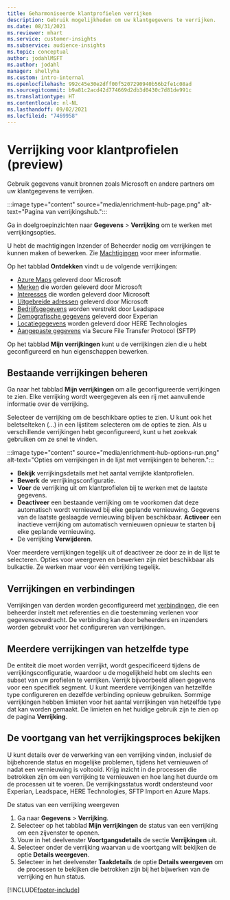 ```yaml
---
title: Geharmoniseerde klantprofielen verrijken
description: Gebruik mogelijkheden om uw klantgegevens te verrijken.
ms.date: 08/31/2021
ms.reviewer: mhart
ms.service: customer-insights
ms.subservice: audience-insights
ms.topic: conceptual
author: jodahlMSFT
ms.author: jodahl
manager: shellyha
ms.custom: intro-internal
ms.openlocfilehash: 992c45e30e2dff00f5207290940b56b2fe1c08ad
ms.sourcegitcommit: b9a81c2acd42d774669d2db3d0430c7d81de991c
ms.translationtype: HT
ms.contentlocale: nl-NL
ms.lasthandoff: 09/02/2021
ms.locfileid: "7469958"
---
```

# <a name="enrichment-for-customer-profiles-preview"></a>Verrijking voor klantprofielen (preview)

Gebruik gegevens vanuit bronnen zoals Microsoft en andere partners om uw klantgegevens te verrijken.

:::image type="content" source="media/enrichment-hub-page.png" alt-text="Pagina van verrijkingshub.":::

Ga in doelgroepinzichten naar **Gegevens** > **Verrijking** om te werken met verrijkingsopties.  

U hebt de machtigingen Inzender of Beheerder nodig om verrijkingen te kunnen maken of bewerken. Zie [Machtigingen](permissions.md) voor meer informatie.

Op het tabblad **Ontdekken** vindt u de volgende verrijkingen:

- [Azure Maps](enrichment-azure-maps.md) geleverd door Microsoft
- [Merken](enrichment-microsoft.md) die worden geleverd door Microsoft
- [Interesses](enrichment-microsoft.md) die worden geleverd door Microsoft
- [Uitgebreide adressen](enrichment-enhanced-addresses.md) geleverd door Microsoft
- [Bedrijfsgegevens](enrichment-leadspace.md) worden verstrekt door Leadspace
- [Demografische gegevens](enrichment-experian.md) geleverd door Experian
- [Locatiegegevens](enrichment-here.md) worden geleverd door HERE Technologies
- [Aangepaste gegevens](enrichment-SFTP-custom-import.md) via Secure File Transfer Protocol (SFTP)

Op het tabblad **Mijn verrijkingen** kunt u de verrijkingen zien die u hebt geconfigureerd en hun eigenschappen bewerken.

## <a name="manage-existing-enrichments"></a>Bestaande verrijkingen beheren

Ga naar het tabblad **Mijn verrijkingen** om alle geconfigureerde verrijkingen te zien. Elke verrijking wordt weergegeven als een rij met aanvullende informatie over de verrijking.

Selecteer de verrijking om de beschikbare opties te zien. U kunt ook het beletselteken (...) in een lijstitem selecteren om de opties te zien. Als u verschillende verrijkingen hebt geconfigureerd, kunt u het zoekvak gebruiken om ze snel te vinden.

:::image type="content" source="media/enrichment-hub-options-run.png" alt-text="Opties om verrijkingen in de lijst met verrijkingen te beheren.":::

- **Bekijk** verrijkingsdetails met het aantal verrijkte klantprofielen.
- **Bewerk** de verrijkingsconfiguratie.
- **Voer** de verrijking uit om klantprofielen bij te werken met de laatste gegevens.
- **Deactiveer** een bestaande verrijking om te voorkomen dat deze automatisch wordt vernieuwd bij elke geplande vernieuwing. Gegevens van de laatste geslaagde vernieuwing blijven beschikbaar. **Activeer** een inactieve verrijking om automatisch vernieuwen opnieuw te starten bij elke geplande vernieuwing.
- De verrijking **Verwijderen**.

Voer meerdere verrijkingen tegelijk uit of deactiveer ze door ze in de lijst te selecteren. Opties voor weergeven en bewerken zijn niet beschikbaar als bulkactie. Ze werken maar voor één verrijking tegelijk.

## <a name="enrichments-and-connections"></a>Verrijkingen en verbindingen

Verrijkingen van derden worden geconfigureerd met [verbindingen](connections.md), die een beheerder instelt met referenties en die toestemming verlenen voor gegevensoverdracht. De verbinding kan door beheerders en inzenders worden gebruikt voor het configureren van verrijkingen.  

## <a name="multiple-enrichments-of-the-same-type"></a>Meerdere verrijkingen van hetzelfde type

De entiteit die moet worden verrijkt, wordt gespecificeerd tijdens de verrijkingsconfiguratie, waardoor u de mogelijkheid hebt om slechts een subset van uw profielen te verrijken. Verrijk bijvoorbeeld alleen gegevens voor een specifiek segment. U kunt meerdere verrijkingen van hetzelfde type configureren en dezelfde verbinding opnieuw gebruiken. Sommige verrijkingen hebben limieten voor het aantal verrijkingen van hetzelfde type dat kan worden gemaakt. De limieten en het huidige gebruik zijn te zien op de pagina **Verrijking**.

## <a name="see-the-progress-of-the-enrichment-process"></a>De voortgang van het verrijkingsproces bekijken

U kunt details over de verwerking van een verrijking vinden, inclusief de bijbehorende status en mogelijke problemen, tijdens het vernieuwen of nadat een vernieuwing is voltooid. Krijg inzicht in de processen die betrokken zijn om een verrijking te vernieuwen en hoe lang het duurde om de processen uit te voeren. De verrijkingsstatus wordt ondersteund voor Experian, Leadspace, HERE Technologies, SFTP Import en Azure Maps.

De status van een verrijking weergeven

1. Ga naar **Gegevens** > **Verrijking**. 
1. Selecteer op het tabblad **Mijn verrijkingen** de status van een verrijking om een zijvenster te openen. 
1. Vouw in het deelvenster **Voortgangsdetails** de sectie **Verrijkingen** uit. 
1. Selecteer onder de verrijking waarvan u de voortgang wilt bekijken de optie **Details weergeven**. 
1. Selecteer in het deelvenster **Taakdetails** de optie **Details weergeven** om de processen te bekijken die betrokken zijn bij het bijwerken van de verrijking en hun status. 

[!INCLUDE[footer-include](../includes/footer-banner.md)]
